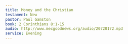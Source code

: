 ```yaml
---
title: Money and the Christian
testament: New
pastor: Paul Gamston 
book: 2 Corinthians 8:1-15 
audio: http://www.mecgoodnews.org/audio/20720172.mp3
service: Evening
---
```

